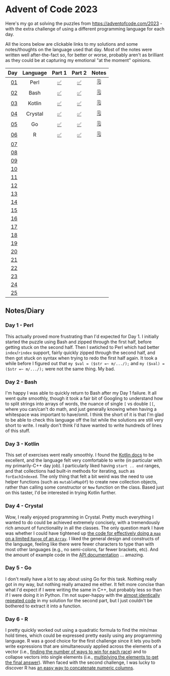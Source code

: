 # Advent of Code 2023

Here's my go at solving the puzzles from https://adventofcode.com/2023 - with the extra challenge of using a different programming language for each day.

All the icons below are clickable links to my solutions and some notes/thoughts on the language used that day. Most of the notes were written well after-the-fact so, for better or worse, probably aren't as brilliant as they could be at capturing my emotional "at the moment" opinions.

| Day                                        | Language | Part 1                                     | Part 2                                     | Notes                                 |
| -----------------------------------------: | :------: | :----------------------------------------: | :----------------------------------------: | :-----------------------------------: |
| [01](https://adventofcode.com/2023/day/1)  | Perl     | [:white_check_mark:](01_Perl/01a.pl)       | [:white_check_mark:](01_Perl/01b.pl)       | [:spiral_notepad:](#day-1---perl)     |
| [02](https://adventofcode.com/2023/day/2)  | Bash     | [:white_check_mark:](02_Bash/02a.sh)       | [:white_check_mark:](02_Bash/02b.sh)       | [:spiral_notepad:](#day-2---bash)     |
| [03](https://adventofcode.com/2023/day/3)  | Kotlin   | [:white_check_mark:](03_Kotlin/03a.kts)    | [:white_check_mark:](03_Kotlin/03b.kts)    | [:spiral_notepad:](#day-3---kotlin)   |
| [04](https://adventofcode.com/2023/day/4)  | Crystal  | [:white_check_mark:](04_Crystal/04a.cr)    | [:white_check_mark:](04_Crystal/04b.cr)    | [:spiral_notepad:](#day-4---crystal)  |
| [05](https://adventofcode.com/2023/day/5)  | Go       | [:white_check_mark:](04_Go/05a.go)         | [:white_check_mark:](05_Go/05b.go)         | [:spiral_notepad:](#day-5---go)       |
| [06](https://adventofcode.com/2023/day/6)  | R        | [:white_check_mark:](06_R/06a.r)           | [:white_check_mark:](06_R/06b.cr)          | [:spiral_notepad:](#day-6---r)        |
| [07](https://adventofcode.com/2023/day/7)  |          |                                            |                                            |                                       |
| [08](https://adventofcode.com/2023/day/8)  |          |                                            |                                            |                                       |
| [09](https://adventofcode.com/2023/day/9)  |          |                                            |                                            |                                       |
| [10](https://adventofcode.com/2023/day/10) |          |                                            |                                            |                                       |
| [11](https://adventofcode.com/2023/day/11) |          |                                            |                                            |                                       |
| [12](https://adventofcode.com/2023/day/12) |          |                                            |                                            |                                       |
| [13](https://adventofcode.com/2023/day/13) |          |                                            |                                            |                                       |
| [14](https://adventofcode.com/2023/day/14) |          |                                            |                                            |                                       |
| [15](https://adventofcode.com/2023/day/15) |          |                                            |                                            |                                       |
| [16](https://adventofcode.com/2023/day/16) |          |                                            |                                            |                                       |
| [17](https://adventofcode.com/2023/day/17) |          |                                            |                                            |                                       |
| [18](https://adventofcode.com/2023/day/18) |          |                                            |                                            |                                       |
| [19](https://adventofcode.com/2023/day/19) |          |                                            |                                            |                                       |
| [20](https://adventofcode.com/2023/day/20) |          |                                            |                                            |                                       |
| [21](https://adventofcode.com/2023/day/21) |          |                                            |                                            |                                       |
| [22](https://adventofcode.com/2023/day/22) |          |                                            |                                            |                                       |
| [23](https://adventofcode.com/2023/day/23) |          |                                            |                                            |                                       |
| [24](https://adventofcode.com/2023/day/24) |          |                                            |                                            |                                       |
| [25](https://adventofcode.com/2023/day/25) |          |                                            |                                            |                                       |

## Notes/Diary

### Day 1 - Perl

This actually proved more frustrating than I'd expected for Day 1. I initially started the puzzle using Bash and zipped through the first half, before getting stuck on the second half. Then I swtiched to Perl which had better `index`/`rindex` support, fairly quickly zipped through the second half, and then got stuck on syntax when trying to redo the first half again. It took a while before I figured out that `my $val = ($str =~ m/.../);` and `my ($val) = ($str =~ m/.../);` were not the same thing. My bad.

### Day 2 - Bash

I'm happy I was able to quickly return to Bash after my Day 1 failure. It all went quite smoothly, though it took a fair bit of Googling to understand how to split strings into arrays of words, the nuance of single `[` vs double `[[`, where you can/can't do math, and just generally knowing when having a whitespace was important to have/omit. I think the short of it is that I'm glad to be able to check this language off the list while the solutions are still very short to write. I really don't think I'd have wanted to write hundreds of lines of this stuff.

### Day 3 - Kotlin

This set of exercises went really smoothly. I found the [Kotlin docs](https://kotlinlang.org/docs/home.html) to be excellent, and the language felt very comfortable to write (in particular with my primarily-C++ day job). I particularly liked having `start .. end` ranges, and that collections had built-in methods for iterating, such as `forEachIndexed`. The only thing that felt a bit weird was the need to use helper functions (such as `mutableMapOf`) to create new collection objects, rather than calling some constructor or `New` function on the class. Based just on this taster, I'd be interested in trying Kotlin further.

### Day 4 - Crystal

Wow, I really enjoyed programming in Crystal. Pretty much everything I wanted to do could be achieved extremely concisely, with a tremendously rich amount of functionality in all the classes. The only question mark I have was whether I could have tightened up [the code for effectively doing a `map` on a limited `Range` of an `Array`](04_Crystal/04b.cr#L6-L8). I liked the general design and constructs of the language, feeling like there were fewer characters to type than with most other languages (e.g., no semi-colons, far fewer brackets, etc). And the amount of example code in the [API documentation](https://crystal-lang.org/api/) ... amazing.

### Day 5 - Go

I don't really have a lot to say about using Go for this task. Nothing really got in my way, but nothing really amazed me either. It felt more concise than what I'd expect if I were writing the same in C++, but probably less so than if I were doing it in Python. I'm not super-happy with the [almost identically repeated code]((05_Go/05b.cr#L53-L70)) in my solution for the second part, but I just couldn't be bothered to extract it into a function.

### Day 6 - R

I pretty quickly worked out using a quadratic formula to find the min/max hold times, which could be expressed pretty easily using any programming language. R was a good choice for the first challenge since it lets you both write expressions that are simultaneously applied across the elements of a vector (i.e., [finding the number of ways to win for each race](06_R/06a.r#L5-L8)) and to collapse vectors into single elements (i.e., [multiplying the elements to get the final answer](06_R/06a.r#L10)). When faced with the second challenge, I was lucky to discover R has [an easy way to concatenate numeric columns](06_R/06b.r#L2).
